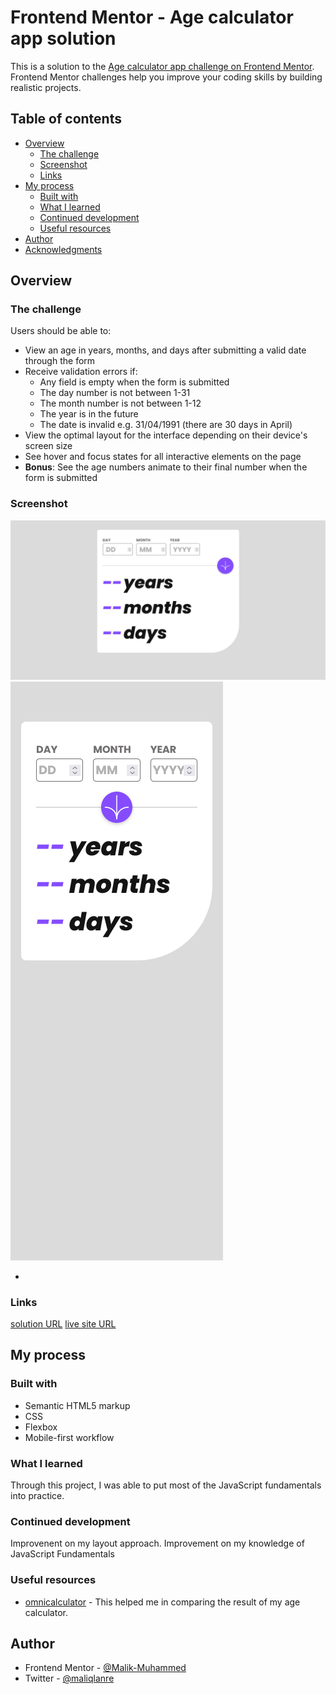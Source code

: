 # Frontend Mentor - Age calculator app solution

This is a solution to the [Age calculator app challenge on Frontend Mentor](https://www.frontendmentor.io/challenges/age-calculator-app-dF9DFFpj-Q). Frontend Mentor challenges help you improve your coding skills by building realistic projects.

## Table of contents

- [Overview](#overview)
  - [The challenge](#the-challenge)
  - [Screenshot](#screenshot)
  - [Links](#links)
- [My process](#my-process)
  - [Built with](#built-with)
  - [What I learned](#what-i-learned)
  - [Continued development](#continued-development)
  - [Useful resources](#useful-resources)
- [Author](#author)
- [Acknowledgments](#acknowledgments)

## Overview

### The challenge

Users should be able to:

- View an age in years, months, and days after submitting a valid date through the form
- Receive validation errors if:
  - Any field is empty when the form is submitted
  - The day number is not between 1-31
  - The month number is not between 1-12
  - The year is in the future
  - The date is invalid e.g. 31/04/1991 (there are 30 days in April)
- View the optimal layout for the interface depending on their device's screen size
- See hover and focus states for all interactive elements on the page
- **Bonus**: See the age numbers animate to their final number when the form is submitted

### Screenshot

![](./assets/images/desktop%20solution%20screenshot.png)
![](./assets/images/mobile%20solution%20screenshot.png)

-

### Links

[solution URL](https://github.com/Malik-Muhammed/age-calculator)
[live site URL](https://your-live-site-url.com)

## My process

### Built with

- Semantic HTML5 markup
- CSS
- Flexbox
- Mobile-first workflow

### What I learned

Through this project, I was able to put most of the JavaScript fundamentals into practice.

### Continued development

Improvenent on my layout approach.
Improvement on my knowledge of JavaScript Fundamentals

### Useful resources

- [omnicalculator](https://www.omnicalculator.com/everyday-life/age) - This helped me in comparing the result of my age calculator.

## Author

- Frontend Mentor - [@Malik-Muhammed](https://www.frontendmentor.io/profile/Malik-Muhammed)
- Twitter - [@maliqlanre](https://www.twitter.com/maliqlanre)
